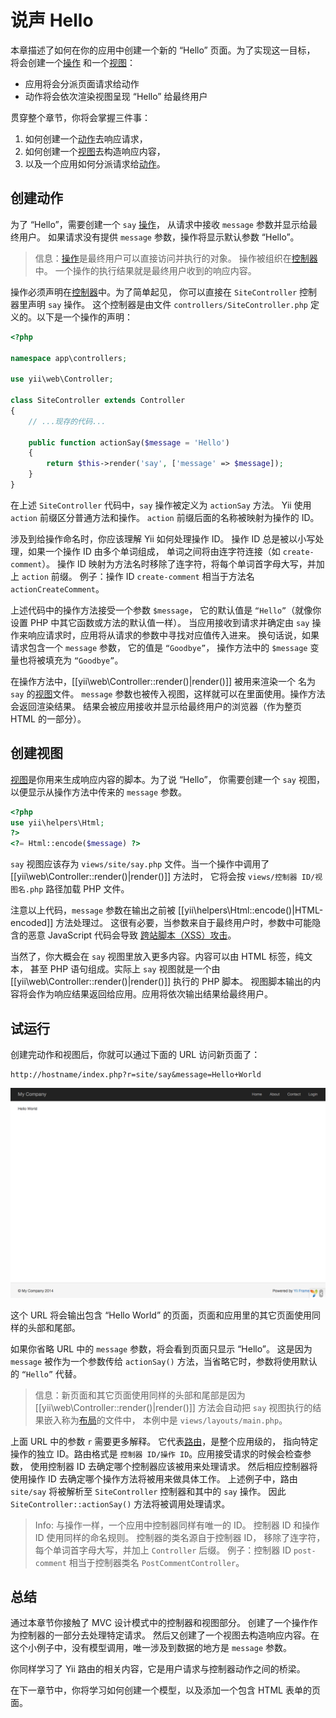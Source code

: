 说声 Hello
============

本章描述了如何在你的应用中创建一个新的 “Hello” 页面。为了实现这一目标，
将会创建一个[操作](structure-controllers.md#creating-actions)
和一个[视图](structure-views.md)：

* 应用将会分派页面请求给动作
* 动作将会依次渲染视图呈现 “Hello” 给最终用户

贯穿整个章节，你将会掌握三件事：

1. 如何创建一个[动作](structure-controllers.md)去响应请求，
2. 如何创建一个[视图](structure-views.md)去构造响应内容，
3. 以及一个应用如何分派请求给[动作](structure-controllers.md#creating-actions)。


创建动作 <span id="creating-action"></span>
------------------

为了 “Hello”，需要创建一个 `say` [操作](structure-controllers.md#creating-actions)，
从请求中接收 `message` 参数并显示给最终用户。
如果请求没有提供 `message` 参数，操作将显示默认参数 “Hello”。

> 信息：[操作](structure-controllers.md#creating-actions)是最终用户可以直接访问并执行的对象。
  操作被组织在[控制器](structure-controllers.md)中。
  一个操作的执行结果就是最终用户收到的响应内容。

操作必须声明在[控制器](structure-controllers.md)中。为了简单起见，
你可以直接在 `SiteController` 控制器里声明 `say` 操作。
这个控制器是由文件 `controllers/SiteController.php` 定义的。以下是一个操作的声明：

```php
<?php

namespace app\controllers;

use yii\web\Controller;

class SiteController extends Controller
{
    // ...现存的代码...

    public function actionSay($message = 'Hello')
    {
        return $this->render('say', ['message' => $message]);
    }
}
```

在上述 `SiteController` 代码中，`say` 操作被定义为 `actionSay` 方法。
Yii 使用 `action` 前缀区分普通方法和操作。
`action` 前缀后面的名称被映射为操作的 ID。

涉及到给操作命名时，你应该理解 Yii 如何处理操作 ID。
操作 ID 总是被以小写处理，如果一个操作 ID 由多个单词组成，
单词之间将由连字符连接（如 `create-comment`）。
操作 ID 映射为方法名时移除了连字符，将每个单词首字母大写，并加上 `action` 前缀。
例子：操作 ID `create-comment` 相当于方法名 `actionCreateComment`。

上述代码中的操作方法接受一个参数 `$message`，
它的默认值是 `“Hello”`（就像你设置 PHP 中其它函数或方法的默认值一样）。
当应用接收到请求并确定由 `say` 操作来响应请求时，应用将从请求的参数中寻找对应值传入进来。
换句话说，如果请求包含一个 `message` 参数，
它的值是 `“Goodbye”`， 操作方法中的 `$message` 变量也将被填充为 `“Goodbye”`。

在操作方法中，[[yii\web\Controller::render()|render()]] 被用来渲染一个
名为 `say` 的[视图](structure-views.md)文件。
`message` 参数也被传入视图，这样就可以在里面使用。操作方法会返回渲染结果。
结果会被应用接收并显示给最终用户的浏览器（作为整页 HTML 的一部分）。


创建视图 <span id="creating-view"></span>
---------------

[视图](structure-views.md)是你用来生成响应内容的脚本。为了说 “Hello”，
你需要创建一个 `say` 视图，以便显示从操作方法中传来的 `message` 参数。

```php
<?php
use yii\helpers\Html;
?>
<?= Html::encode($message) ?>
```

`say` 视图应该存为 `views/site/say.php` 文件。当一个操作中调用了 [[yii\web\Controller::render()|render()]] 方法时，
它将会按 `views/控制器 ID/视图名.php` 路径加载 PHP 文件。

注意以上代码，`message` 参数在输出之前被 
[[yii\helpers\Html::encode()|HTML-encoded]] 方法处理过。
这很有必要，当参数来自于最终用户时，参数中可能隐含的恶意 JavaScript 代码会导致
[跨站脚本（XSS）攻击](http://en.wikipedia.org/wiki/Cross-site_scripting)。

当然了，你大概会在 `say` 视图里放入更多内容。内容可以由 HTML 标签，纯文本，
甚至 PHP 语句组成。实际上 `say` 视图就是一个由 [[yii\web\Controller::render()|render()]] 执行的 PHP 脚本。
视图脚本输出的内容将会作为响应结果返回给应用。应用将依次输出结果给最终用户。


试运行 <span id="trying-it-out"></span>
-------------

创建完动作和视图后，你就可以通过下面的 URL 访问新页面了：

```
http://hostname/index.php?r=site/say&message=Hello+World
```

![Hello World](images/start-hello-world.png)

这个 URL 将会输出包含 “Hello World” 的页面，页面和应用里的其它页面使用同样的头部和尾部。

如果你省略 URL 中的 `message` 参数，将会看到页面只显示 “Hello”。
这是因为 `message` 被作为一个参数传给 `actionSay()` 方法，当省略它时，参数将使用默认的 `“Hello”` 代替。

> 信息：新页面和其它页面使用同样的头部和尾部是因为 [[yii\web\Controller::render()|render()]] 
  方法会自动把 `say` 视图执行的结果嵌入称为[布局](structure-views.md#layouts)的文件中，
  本例中是 `views/layouts/main.php`。

上面 URL 中的参数 `r` 需要更多解释。
它代表[路由](runtime-routing.md)，是整个应用级的，
指向特定操作的独立 ID。路由格式是 `控制器 ID/操作 ID`。应用接受请求的时候会检查参数，
使用控制器 ID 去确定哪个控制器应该被用来处理请求。
然后相应控制器将使用操作 ID 去确定哪个操作方法将被用来做具体工作。
上述例子中，路由 `site/say` 将被解析至 `SiteController` 控制器和其中的 `say` 操作。
因此 `SiteController::actionSay()` 方法将被调用处理请求。

> Info: 与操作一样，一个应用中控制器同样有唯一的 ID。
  控制器 ID 和操作 ID 使用同样的命名规则。
  控制器的类名源自于控制器 ID，
  移除了连字符，每个单词首字母大写，并加上 `Controller` 后缀。
  例子：控制器 ID `post-comment` 相当于控制器类名 `PostCommentController`。


总结 <span id="summary"></span>
-------

通过本章节你接触了 MVC 设计模式中的控制器和视图部分。
创建了一个操作作为控制器的一部分去处理特定请求。
然后又创建了一个视图去构造响应内容。在这个小例子中，没有模型调用，唯一涉及到数据的地方是 `message` 参数。

你同样学习了 Yii 路由的相关内容，它是用户请求与控制器动作之间的桥梁。

在下一章节中，你将学习如何创建一个模型，以及添加一个包含 HTML 表单的页面。
